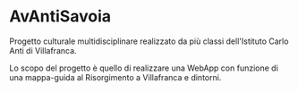 # AvAntiSavoia

Progetto culturale multidisciplinare realizzato da più classi dell'Istituto Carlo Anti di Villafranca. 

Lo scopo del progetto è quello di realizzare una WebApp con funzione di una mappa-guida al Risorgimento a Villafranca e dintorni. 
